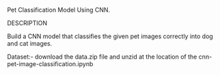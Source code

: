 Pet Classification Model Using CNN.

DESCRIPTION

Build a CNN model that classifies the given pet images correctly into dog and cat images. 

Dataset:- download the data.zip file and unzid at the location of the cnn-pet-image-classification.ipynb

